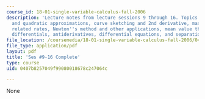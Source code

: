 ```yaml
---
course_id: 18-01-single-variable-calculus-fall-2006
description: 'Lecture notes from lecture sessions 9 through 16. Topics include: linear
  and quadratic approximations, curve sketching and 2nd derivative, max-min problems,
  related rates, Newton''s method and other applications, mean value theorem, inequalities,
  differentials, antiderivatives, differential equations, and separation of variables.'
file_location: /coursemedia/18-01-single-variable-calculus-fall-2006/0407b8257049f99080018678c247064c_lec9_16.pdf
file_type: application/pdf
layout: pdf
title: 'Ses #9-16 Complete'
type: course
uid: 0407b8257049f99080018678c247064c

---
```

None